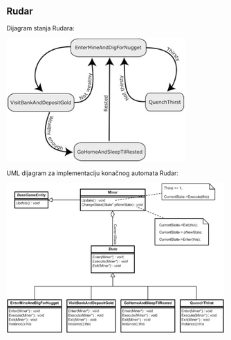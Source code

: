 ## Rudar

Dijagram stanja Rudara:

![rudar-stanja](slike/rudar.jpg?row=true)

UML dijagram za implementaciju konačnog automata Rudar:

![rudar-uml](slike/rudar-uml-dijagram.jpg?row=true)
